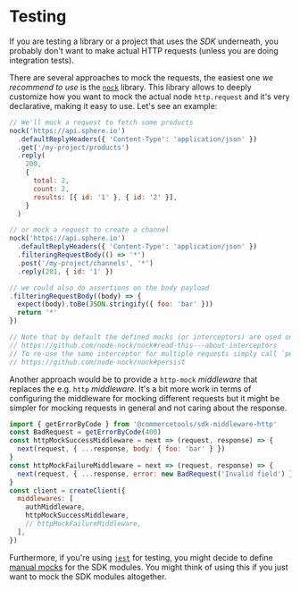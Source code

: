 # Testing

If you are testing a library or a project that uses the _SDK_ underneath, you probably don't want to make actual HTTP requests (unless you are doing integration tests).

There are several approaches to mock the requests, the easiest one _we recommend to use_ is the [`nock`](https://github.com/node-nock/nock) library.
This library allows to deeply customize how you want to mock the actual node `http.request` and it's very declarative, making it easy to use. Let's see an example:

```js
// We'll mock a request to fetch some products
nock('https://api.sphere.io')
  .defaultReplyHeaders({ 'Content-Type': 'application/json' })
  .get('/my-project/products')
  .reply(
    200,
    {
      total: 2,
      count: 2,
      results: [{ id: '1' }, { id: '2' }],
    }
  )

// or mock a request to create a channel
nock('https://api.sphere.io')
  .defaultReplyHeaders({ 'Content-Type': 'application/json' })
  .filteringRequestBody(() => '*')
  .post('/my-project/channels', '*')
  .reply(201, { id: '1' })

// we could also do assertions on the body payload
.filteringRequestBody((body) => {
  expect(body).toBe(JSON.stringify({ foo: 'bar' }))
  return '*'
})

// Note that by default the defined mocks (or interceptors) are used only once
// https://github.com/node-nock/nock#read-this---about-interceptors
// To re-use the same interceptor for multiple requests simply call `persist()`
// https://github.com/node-nock/nock#persist
```

Another approach would be to provide a `http-mock` _middleware_ that replaces the e.g. `http` _middleware_. It's a bit more work in terms of configuring the middleware for mocking different requests but it might be simpler for mocking requests in general and not caring about the response.

```js
import { getErrorByCode } from '@commercetools/sdk-middleware-http'
const BadRequest = getErrorByCode(400)
const httpMockSuccessMiddleware = next => (request, response) => {
  next(request, { ...response, body: { foo: 'bar' } })
}
const httpMockFailureMiddleware = next => (request, response) => {
  next(request, { ...response, error: new BadRequest('Invalid field') })
}
const client = createClient({
  middlewares: [
    authMiddleware,
    httpMockSuccessMiddleware,
    // httpMockFailureMiddleware,
  ],
})
```

Furthermore, if you're using [`jest`](https://github.com/facebook/jest) for testing, you might decide to define [manual mocks](http://facebook.github.io/jest/docs/manual-mocks.html#content) for the SDK modules. You might think of using this if you just want to mock the SDK modules altogether.

